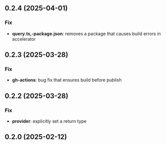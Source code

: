 ## 0.2.4 (2025-04-01)

### Fix

- **query.ts,-package.json**: removes a package that causes build errors in accelerator

## 0.2.3 (2025-03-28)

### Fix

- **gh-actions**: bug fix that ensures build before publish

## 0.2.2 (2025-03-28)

### Fix

- **provider**: explicitly set a return type

## 0.2.0 (2025-02-12)
